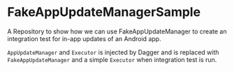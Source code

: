 # FakeAppUpdateManagerSample
A Repository to show how we can use FakeAppUpdateManager to create an integration test for in-app updates of an Android app.

`AppUpdateManager` and `Executor` is injected by Dagger and is replaced with `FakeAppUpdateManager` and a simple `Executor` when integration test is run.
